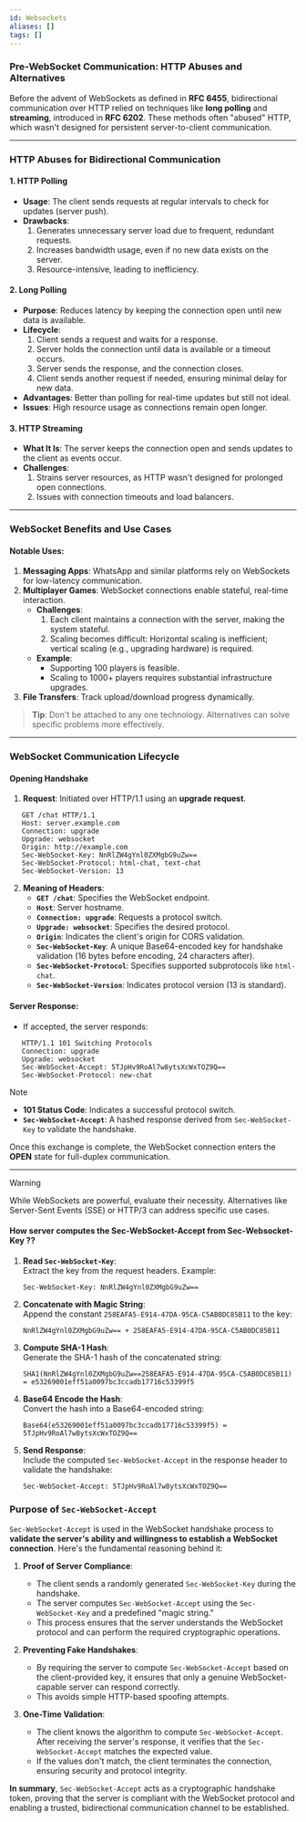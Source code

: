 ```yaml
---
id: Websockets
aliases: []
tags: []
---
```


### Pre-WebSocket Communication: HTTP Abuses and Alternatives  

Before the advent of WebSockets as defined in **RFC 6455**, bidirectional communication over HTTP relied on techniques like **long polling** and **streaming**, introduced in **RFC 6202**. These methods often "abused" HTTP, which wasn't designed for persistent server-to-client communication.

---

### HTTP Abuses for Bidirectional Communication  
#### 1. **HTTP Polling**  
   - **Usage**: The client sends requests at regular intervals to check for updates (server push).  
   - **Drawbacks**:  
     1. Generates unnecessary server load due to frequent, redundant requests.  
     2. Increases bandwidth usage, even if no new data exists on the server.  
     3. Resource-intensive, leading to inefficiency.  

#### 2. **Long Polling**  
   - **Purpose**: Reduces latency by keeping the connection open until new data is available.  
   - **Lifecycle**:  
     1. Client sends a request and waits for a response.  
     2. Server holds the connection until data is available or a timeout occurs.  
     3. Server sends the response, and the connection closes.  
     4. Client sends another request if needed, ensuring minimal delay for new data.  
   - **Advantages**: Better than polling for real-time updates but still not ideal.  
   - **Issues**: High resource usage as connections remain open longer.  

#### 3. **HTTP Streaming**  
   - **What It Is**: The server keeps the connection open and sends updates to the client as events occur.  
   - **Challenges**:  
     1. Strains server resources, as HTTP wasn't designed for prolonged open connections.  
     2. Issues with connection timeouts and load balancers.  

---

### WebSocket Benefits and Use Cases  

#### **Notable Uses**:  
1. **Messaging Apps**: WhatsApp and similar platforms rely on WebSockets for low-latency communication.  
2. **Multiplayer Games**: WebSocket connections enable stateful, real-time interaction.  
   - **Challenges**:  
     1. Each client maintains a connection with the server, making the system stateful.  
     2. Scaling becomes difficult: Horizontal scaling is inefficient; vertical scaling (e.g., upgrading hardware) is required.  
   - **Example**:  
     - Supporting 100 players is feasible.  
     - Scaling to 1000+ players requires substantial infrastructure upgrades.  
3. **File Transfers**: Track upload/download progress dynamically.  

> **Tip**: Don't be attached to any one technology. Alternatives can solve specific problems more effectively.

---

### WebSocket Communication Lifecycle  

#### **Opening Handshake**  
1. **Request**: Initiated over HTTP/1.1 using an **upgrade request**.  
```http
   GET /chat HTTP/1.1  
   Host: server.example.com  
   Connection: upgrade  
   Upgrade: websocket  
   Origin: http://example.com  
   Sec-WebSocket-Key: NnRlZW4gYnl0ZXMgbG9uZw==  
   Sec-WebSocket-Protocol: html-chat, text-chat  
   Sec-WebSocket-Version: 13
```

2. **Meaning of Headers**:  
   - **`GET /chat`**: Specifies the WebSocket endpoint.  
   - **`Host`**: Server hostname.  
   - **`Connection: upgrade`**: Requests a protocol switch.  
   - **`Upgrade: websocket`**: Specifies the desired protocol.  
   - **`Origin`**: Indicates the client's origin for CORS validation.  
   - **`Sec-WebSocket-Key`**: A unique Base64-encoded key for handshake validation (16 bytes before encoding, 24 characters after).  
   - **`Sec-WebSocket-Protocol`**: Specifies supported subprotocols like `html-chat`.  
   - **`Sec-WebSocket-Version`**: Indicates protocol version (13 is standard).  

#### **Server Response**:  
- If accepted, the server responds:  
```http
   HTTP/1.1 101 Switching Protocols  
   Connection: upgrade  
   Upgrade: websocket  
   Sec-WebSocket-Accept: 5TJpHv9RoAl7w8ytsXcWxTOZ9Q==  
   Sec-WebSocket-Protocol: new-chat
```  
> [!NOTE]
> - **101 Status Code**: Indicates a successful protocol switch.  
> - **`Sec-WebSocket-Accept`**: A hashed response derived from `Sec-WebSocket-Key` to validate the handshake.  

Once this exchange is complete, the WebSocket connection enters the **OPEN** state for full-duplex communication.  

--- 

> [!WARNING] 
>  While WebSockets are powerful, evaluate their necessity. Alternatives like Server-Sent Events (SSE) or HTTP/3 can address specific use cases.

#### How server computes the Sec-WebSocket-Accept from Sec-Websocket-Key ??

1. **Read `Sec-WebSocket-Key`**:  
   Extract the key from the request headers. Example:  
   ```
   Sec-WebSocket-Key: NnRlZW4gYnl0ZXMgbG9uZw==
   ```

2. **Concatenate with Magic String**:  
   Append the constant `258EAFA5-E914-47DA-95CA-C5AB0DC85B11` to the key:  
   ```
   NnRlZW4gYnl0ZXMgbG9uZw== + 258EAFA5-E914-47DA-95CA-C5AB0DC85B11
   ```

3. **Compute SHA-1 Hash**:  
   Generate the SHA-1 hash of the concatenated string:  
   ```
   SHA1(NnRlZW4gYnl0ZXMgbG9uZw==258EAFA5-E914-47DA-95CA-C5AB0DC85B11) = e53269001eff51a0097bc3ccadb17716c53399f5
   ```

4. **Base64 Encode the Hash**:  
   Convert the hash into a Base64-encoded string:  
   ```
   Base64(e53269001eff51a0097bc3ccadb17716c53399f5) = 5TJpHv9RoAl7w8ytsXcWxTOZ9Q==
   ```

5. **Send Response**:  
   Include the computed `Sec-WebSocket-Accept` in the response header to validate the handshake:  
   ```
   Sec-WebSocket-Accept: 5TJpHv9RoAl7w8ytsXcWxTOZ9Q==
   ```  

### Purpose of `Sec-WebSocket-Accept`

`Sec-WebSocket-Accept` is used in the WebSocket handshake process to **validate the server's ability and willingness to establish a WebSocket connection**. Here's the fundamental reasoning behind it:

1. **Proof of Server Compliance**:  
   - The client sends a randomly generated `Sec-WebSocket-Key` during the handshake.  
   - The server computes `Sec-WebSocket-Accept` using the `Sec-WebSocket-Key` and a predefined "magic string."  
   - This process ensures that the server understands the WebSocket protocol and can perform the required cryptographic operations.

2. **Preventing Fake Handshakes**:  
   - By requiring the server to compute `Sec-WebSocket-Accept` based on the client-provided key, it ensures that only a genuine WebSocket-capable server can respond correctly.  
   - This avoids simple HTTP-based spoofing attempts.

3. **One-Time Validation**:  
   - The client knows the algorithm to compute `Sec-WebSocket-Accept`. After receiving the server's response, it verifies that the `Sec-WebSocket-Accept` matches the expected value.  
   - If the values don't match, the client terminates the connection, ensuring security and protocol integrity.

**In summary**, `Sec-WebSocket-Accept` acts as a cryptographic handshake token, proving that the server is compliant with the WebSocket protocol and enabling a trusted, bidirectional communication channel to be established.
